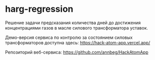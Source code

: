 # harg-regression
Решение задачи предсказания количества дней до достижения концентрациями газов в масле силового трансформатора уставок.  

Демо-версия сервиса по контролю за состоянием силовых трансформаторов доступна здесь: https://hack-atom-app.vercel.app/ 

Репозиторий веб-сервиса: https://github.com/annbeg/HackAtomApp
